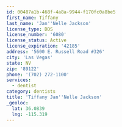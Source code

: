 ```yaml
---
id: 00487a1b-468f-4a8a-9944-f170fc0a8be5
first_name: Tiffany
last_name: 'Jan''Nelle Jackson'
license_type: DDS
license_number: '6080'
license_status: Active
license_expiration: '42185'
address: '5600 E. Russell Road #326'
city: 'Las Vegas'
state: NV
zip: '89122'
phone: '(702) 272-1100'
services:
  - dentist
category: dentists
title: 'Tiffany Jan''Nelle Jackson'
_geoloc:
  lat: 36.0839
  lng: -115.319
---
```

